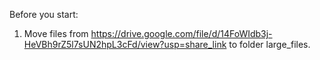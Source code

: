 Before you start:
1. Move files from https://drive.google.com/file/d/14FoWIdb3j-HeVBh9rZ5l7sUN2hpL3cFd/view?usp=share_link
to folder large_files.